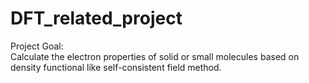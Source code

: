 # DFT_related_project
Project Goal: <br />
Calculate the electron properties of solid or small molecules based on density functional like self-consistent field method.

